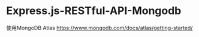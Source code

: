 # Express.js-RESTful-API-Mongodb

使用MongoDB Atlas https://www.mongodb.com/docs/atlas/getting-started/
